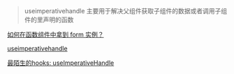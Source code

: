 > useimperativehandle 主要用于解决父组件获取子组件的数据或者调用子组件的里声明的函数


[如何在函数组件中拿到 form 实例？](https://3x.ant.design/components/form-cn/#%E5%A6%82%E4%BD%95%E5%9C%A8%E5%87%BD%E6%95%B0%E7%BB%84%E4%BB%B6%E4%B8%AD%E6%8B%BF%E5%88%B0-form-%E5%AE%9E%E4%BE%8B%EF%BC%9F)

[useimperativehandle](https://zh-hans.reactjs.org/docs/hooks-reference.html#useimperativehandle)

[最陌生的hooks: useImperativeHandle](https://segmentfault.com/a/1190000040758640)